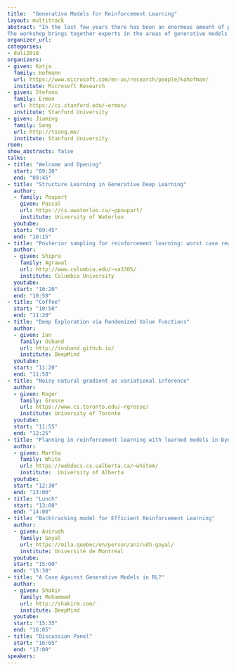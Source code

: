 ```yaml
---
title:  "Generative Models for Reinforcement Learning"
layout: multitrack
abstract: "In the last few years there has been an enormous amount of progress in Reinforcement Learning, with breakthroughs in our ability to handle problems with complex dynamics and high-dimensional state and observation spaces. Likewise, generative modeling capabilities have improved dramatically, e.g., in modeling complex high dimensional distributions over images, audio, and text. Both fields have benefited extensively from the use of flexible function approximators and advances in stochastic optimization, and currently share many computational and statistical challenges. At the same time, there are exciting opportunities for cross-fertilization of ideas. Generative models, with their promise to accurately capture uncertainty in increasingly complex domains, have much potential to lead to novel approaches to effective and efficient exploration and learning - both key challenges in tackling real world applications using RL formulations. Likewise, RL techniques are showing promise in extending the capabilities of current generative models.
The workshop brings together experts in the areas of generative models and reinforcement learning to identify current limitations, key challenges, and promising research avenues."
organizer_url: 
categories:
- dali2018
organizers:
- given: Katja  
  family: Hofmann
  url: https://www.microsoft.com/en-us/research/people/kahofman/
  institute: Microsoft Research
- given: Stefano 
  family: Ermon
  url: https://cs.stanford.edu/~ermon/
  institute: Stanford University
- given: Jiaming 
  family: Song
  url: http://tsong.me/
  institute: Stanford University
room: 
show_abstracts: false
talks:
- title: "Welcome and Opening"
  start: "09:30"
  end: "09:45"
- title: "Structure Learning in Generative Deep Learning"
  author:
  - family: Poupart
    given: Pascal
    url: https://cs.uwaterloo.ca/~ppoupart/
    institute: University of Waterloo
  youtube: 
  start: "09:45"
  end: "10:15" 
- title: "Posterior sampling for reinforcement learning: worst case regret bounds"
  author: 
  - given: Shipra
    family: Agrawal
    url: http://www.columbia.edu/~sa3305/
    institute: Columbia University
  youtube: 
  start: "10:20"
  end: "10:50" 
- title: "Coffee"
  start: "10:50"
  end: "11:20"
- title: "Deep Exploration via Randomized Value Functions"
  author: 
  - given: Ian
    family: Osband
    url: http://iosband.github.io/
    institute: DeepMind
  youtube: 
  start: "11:20"
  end: "11:50" 
- title: "Noisy natural gradient as variational inference"
  author:
  - given: Roger
    family: Grosse
    url: https://www.cs.toronto.edu/~rgrosse/
    institute: University of Toronto
  youtube: 
  start: "11:55"
  end: "12:25"
- title: "Planning in reinforcement learning with learned models in Dyna"
  author: 
  - given: Martha
    family: White
    url: https://webdocs.cs.ualberta.ca/~whitem/
    institute:  University of Alberta
  youtube: 
  start: "12:30"
  end: "13:00" 
- title: "Lunch"
  start: "13:00"
  end: "14:00"
- title: "Backtracking model for Efficient Reinforcement Learning"
  author:
  - given: Anirudh
    family: Goyal
    url: https://mila.quebec/en/person/anirudh-goyal/
    institute: Université de Montréal
  youtube: 
  start: "15:00"
  end: "15:30" 
- title: "A Case Against Generative Models in RL?"
  author:
  - given: Shakir
    family: Mohammed
    url: http://shakirm.com/
    institute: DeepMind
  youtube: 
  start: "15:35"
  end: "16:05"
- title: "Discussion Panel"
  start: "16:05"
  end: "17:00"
speakers:
---
```

